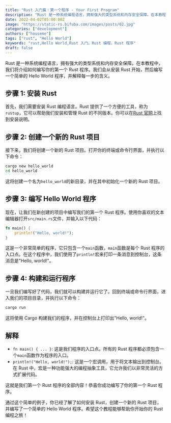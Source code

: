 ```yaml
---
title: "Rust 入门篇：第一个程序 - Your First Program"
description: "Rust 是一种系统编程语言，拥有强大的类型系统和内存安全保障。在本教程中，我们将介绍如何编写你的第一个 Rust 程序。我们会从安装 Rust 开始，然后编写一个简单的 Hello World 程序，并解释每一步的含义。"
date: 2022-04-02T05:00:00Z
image: "https://static-rs.bifuba.com/images/posts/02.jpg"
categories: ["development"]
authors: ["houseme"]
tags: ["rust", "Hello World"]
keywords: "rust,Hello World,Rust 入门，Rust 编程，Rust 程序"
draft: false
---
```


Rust 是一种系统编程语言，拥有强大的类型系统和内存安全保障。在本教程中，我们将介绍如何编写你的第一个 Rust 程序。我们会从安装 Rust 开始，然后编写一个简单的 Hello World 程序，并解释每一步的含义。

## 步骤 1: 安装 Rust

首先，我们需要安装 Rust 编程语言。Rust 提供了一个方便的工具，称为`rustup`，它可以帮助我们安装和管理 Rust 的不同版本。你可以在[Rust 官网](https://www.rust-lang.org/tools/install)上找到安装说明。

## 步骤 2: 创建一个新的 Rust 项目

接下来，我们将创建一个新的 Rust 项目。打开你的终端或命令行界面，并执行以下命令：

```bash
cargo new hello_world
cd hello_world
```

这将创建一个名为`hello_world`的新目录，并在其中初始化一个新的 Rust 项目。

## 步骤 3: 编写 Hello World 程序

现在，让我们在新创建的项目中编写我们的第一个 Rust 程序。使用你喜欢的文本编辑器打开`src/main.rs`文件，并输入以下代码：

```rust
fn main() {
    println!("Hello, world!");
}
```

这是一个非常简单的程序，它只包含一个`main`函数，`main`函数是每个 Rust 程序的入口点。在这个程序中，我们使用了`println!`宏来打印一条消息到控制台，这条消息是"Hello, world!"。

## 步骤 4: 构建和运行程序

一旦我们编写好了代码，我们就可以构建并运行它了。回到终端或命令行界面，进入我们的项目目录，并执行以下命令：

```bash
cargo run
```

这将使用 Cargo 构建我们的程序，并在控制台上打印出"Hello, world!"。

## 解释

- `fn main() { ... }`: 这是我们程序的入口点。所有的 Rust 程序都必须包含一个`main`函数作为程序的入口。
- `println!("Hello, world!");`: 这是一个宏调用，用于将文本输出到控制台。在 Rust 中，宏是一种功能强大的编程抽象工具，它允许我们以非常灵活的方式扩展代码。

这就是我们第一个 Rust 程序的全部内容！恭喜你成功编写了你的第一个 Rust 程序。

通过这个简单的例子，你已经了解了如何安装 Rust，创建一个新的 Rust 项目，并编写了一个简单的 Hello World 程序。希望这个教程能够帮助你开始你的 Rust 编程之旅！
